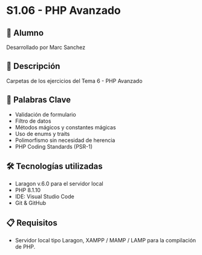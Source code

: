 # S1.06 - PHP Avanzado

## 👤 Alumno
Desarrollado por Marc Sanchez

## 📄 Descripción
Carpetas de los ejercicios del Tema 6 - PHP Avanzado

## 🎯 Palabras Clave
- Validación de formulario
- Filtro de datos
- Métodos mágicos y constantes mágicas
- Uso de enums y traits
- Polimorfismo sin necesidad de herencia
- PHP Coding Standards (PSR-1)

## 🛠️ Tecnologías utilizadas
- Laragon v.6.0 para el servidor local
- PHP 8.1.10
- IDE: Visual Studio Code
- Git & GitHub

## 📋 Requisitos
- Servidor local tipo Laragon, XAMPP / MAMP / LAMP para la compilación de PHP.
